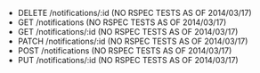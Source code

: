 * DELETE /notifications/:id (NO RSPEC TESTS AS OF 2014/03/17)
* GET /notifications (NO RSPEC TESTS AS OF 2014/03/17)
* GET /notifications/:id (NO RSPEC TESTS AS OF 2014/03/17)
* PATCH /notifications/:id (NO RSPEC TESTS AS OF 2014/03/17)
* POST /notifications (NO RSPEC TESTS AS OF 2014/03/17)
* PUT /notifications/:id (NO RSPEC TESTS AS OF 2014/03/17)